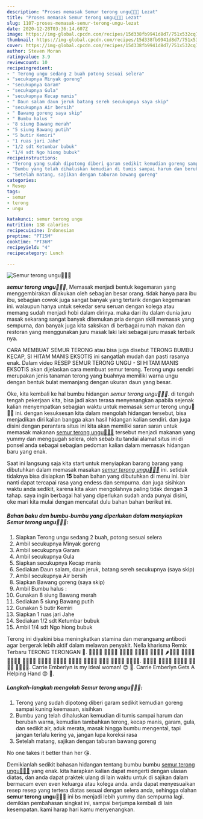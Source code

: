 ```yaml
---
description: "Proses memasak Semur terong ungu🍆🍆🍆 Lezat"
title: "Proses memasak Semur terong ungu🍆🍆🍆 Lezat"
slug: 1107-proses-memasak-semur-terong-ungu-lezat
date: 2020-12-28T03:36:14.607Z
image: https://img-global.cpcdn.com/recipes/15d338fb9941d8d7/751x532cq70/semur-terong-ungu🍆🍆🍆-foto-resep-utama.jpg
thumbnail: https://img-global.cpcdn.com/recipes/15d338fb9941d8d7/751x532cq70/semur-terong-ungu🍆🍆🍆-foto-resep-utama.jpg
cover: https://img-global.cpcdn.com/recipes/15d338fb9941d8d7/751x532cq70/semur-terong-ungu🍆🍆🍆-foto-resep-utama.jpg
author: Steven Moran
ratingvalue: 3.9
reviewcount: 10
recipeingredient:
- " Terong ungu sedang 2 buah potong sesuai selera"
- "secukupnya Minyak goreng"
- "secukupnya Garam"
- "secukupnya Gula"
- "secukupnya Kecap manis"
- " Daun salam daun jeruk batang sereh secukupnya saya skip"
- "secukupnya Air bersih"
- " Bawang goreng saya skip"
- " Bumbu halus "
- "8 siung Bawang merah"
- "5 siung Bawang putih"
- "5 butir Kemiri"
- "1 ruas jari Jahe"
- "1/2 sdt Ketumbar bubuk"
- "1/4 sdt Ngo hiong bubuk"
recipeinstructions:
- "Terong yang sudah dipotong diberi garam sedikit kemudian goreng sampai kuning keemasan, sisihkan"
- "Bumbu yang telah dihaluskan kemudian di tumis sampai harum dan berubah warna, kemudian tambahkan terong, kecap manis, garam, gula, dan sedikit air, aduk merata, masak hingga bumbu mengental, tapi jangan terlalu kering ya, jangan lupa koreksi rasa"
- "Setelah matang, sajikan dengan taburan bawang goreng"
categories:
- Resep
tags:
- semur
- terong
- ungu

katakunci: semur terong ungu 
nutrition: 138 calories
recipecuisine: Indonesian
preptime: "PT15M"
cooktime: "PT36M"
recipeyield: "4"
recipecategory: Lunch

---
```



![Semur terong ungu🍆🍆🍆](https://img-global.cpcdn.com/recipes/15d338fb9941d8d7/751x532cq70/semur-terong-ungu🍆🍆🍆-foto-resep-utama.jpg)

<b><i>semur terong ungu🍆🍆🍆</i></b>, Memasak menjadi bentuk kegemaran yang menggembirakan dilakukan oleh sebagian besar orang. tidak hanya para ibu ibu, sebagian cowok juga sangat banyak yang tertarik dengan kegemaran ini. walaupun hanya untuk sekedar seru seruan dengan kolega atau memang sudah menjadi hobi dalam dirinya. maka dari itu dalam dunia juru masak sekarang sangat banyak ditemukan pria dengan skill memasak yang sempurna, dan banyak juga kita saksikan di berbagai rumah makan dan restoran yang menggunakan juru masak laki laki sebagai juru masak terbaik nya.

CARA MEMBUAT SEMUR TERONG atau bisa juga disebut TERONG BUMBU KECAP, SI HITAM MANIS EKSOTIS ini sangatlah mudah dan pasti rasanya enak. Dalam video RESEP SEMUR TERONG UNGU - SI HITAM MANIS EKSOTIS akan dijelaskan cara membuat semur terong. Terong ungu sendiri merupakan jenis tanaman terong yang buahnya memiliki warna ungu dengan bentuk bulat memanjang dengan ukuran daun yang besar.

Oke, kita kembali ke hal bumbu hidangan <i>semur terong ungu🍆🍆🍆</i>. di tengah tengah pekerjaan kita, bisa jadi akan terasa menyenangkan apabila sejenak kalian menyempatkan sebagian waktu untuk memasak semur terong ungu🍆🍆🍆 ini. dengan kesuksesan kita dalam mengolah hidangan tersebut, bisa menjadikan diri kalian bangga akan hasil hidangan kalian sendiri. dan juga disini dengan perantara situs ini kita akan memiliki saran saran untuk memasak makanan <u>semur terong ungu🍆🍆🍆</u> tersebut menjadi makanan yang yummy dan menggugah selera, oleh sebab itu tandai alamat situs ini di ponsel anda sebagai sebagian pedoman kalian dalam memasak hidangan baru yang enak.


Saat ini langsung saja kita start untuk menyiapkan barang barang yang dibutuhkan dalam memasak masakan <u><i>semur terong ungu🍆🍆🍆</i></u> ini. setidak tidaknya bisa disiapkan <b>15</b> bahan bahan yang dibutuhkan di menu ini. biar nanti dapat tercapai rasa yang endess dan sempurna. dan juga sisihkan waktu anda sedikit, karena kita akan mengolahnya paling tidak dengan <b>3</b> tahap. saya ingin berbagai hal yang diperlukan sudah anda punyai disini, oke mari kita mulai dengan mencatat dulu bahan bahan berikut ini.

<!--inarticleads1-->

##### Bahan baku dan bumbu-bumbu yang diperlukan dalam menyiapkan Semur terong ungu🍆🍆🍆:

1. Siapkan  Terong ungu sedang 2 buah, potong sesuai selera
1. Ambil secukupnya Minyak goreng
1. Ambil secukupnya Garam
1. Ambil secukupnya Gula
1. Siapkan secukupnya Kecap manis
1. Sediakan  Daun salam, daun jeruk, batang sereh secukupnya (saya skip)
1. Ambil secukupnya Air bersih
1. Siapkan  Bawang goreng (saya skip)
1. Ambil  Bumbu halus :
1. Gunakan 8 siung Bawang merah
1. Sediakan 5 siung Bawang putih
1. Gunakan 5 butir Kemiri
1. Siapkan 1 ruas jari Jahe
1. Sediakan 1/2 sdt Ketumbar bubuk
1. Ambil 1/4 sdt Ngo hiong bubuk


Terong ini diyakini bisa meningkatkan stamina dan merangsang antibodi agar bergerak lebih aktif dalam melawan penyakit. Nella kharisma Remix Terbaru TERONG TERONGAN 🍆. 🍉🍊🍋🍌 🍍🥭🍎🍏 🍐🍑🍒🍓 🥝🍅🥥🥑 🍆🥔🥕🌽 🌶️🥒🥬🥦 🥜🍞🥐🥖 🥨🥯🥞🧀 🍖🍗🥩🥓 🍔🍟🍕🌭 🥪🌮🌯🥙 🍳🥘🍲🥣 🥗🍿🧂🥫 🍱🍘🍙 🍚🍛🍜🍝 🍠🍢🍣🍤. 🍥🥮🍡🥟 🥠🥡🍦🍧 🍨🍩🍪🎂 🍰🧁🥧🍫 🍬🍭🍮🍯. Carrie Emberlyn is my ideal woman! 😍 🍆. Carrie Emberlyn Gets A Helping Hand 😍 🍆. 

<!--inarticleads2-->

##### Langkah-langkah mengolah Semur terong ungu🍆🍆🍆:

1. Terong yang sudah dipotong diberi garam sedikit kemudian goreng sampai kuning keemasan, sisihkan
1. Bumbu yang telah dihaluskan kemudian di tumis sampai harum dan berubah warna, kemudian tambahkan terong, kecap manis, garam, gula, dan sedikit air, aduk merata, masak hingga bumbu mengental, tapi jangan terlalu kering ya, jangan lupa koreksi rasa
1. Setelah matang, sajikan dengan taburan bawang goreng


No one takes it better than her 😘. 

Demikianlah sedikit bahasan hidangan tentang bumbu bumbu <u>semur terong ungu🍆🍆🍆</u> yang enak. kita harapkan kalian dapat mengerti dengan ulasan diatas, dan anda dapat praktek ulang di lain waktu untuk di sajikan dalam bermacam even even keluarga atau kolega anda. anda dapat menyesuaikan resep resep yang tertera diatas sesuai dengan selera anda, sehingga olahan <b>semur terong ungu🍆🍆🍆</b> ini bs menjadi lebih yummy dan sempurna lagi. demikian pembahasan singkat ini, sampai berjumpa kembali di lain kesempatan. kami harap hari kamu menyenangkan.
